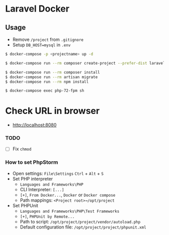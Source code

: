 # Laravel Docker

## Usage
* Remove `/project` from `.gitignore`
* Setup `DB_HOST=mysql` in `.env`
 
```bash
$ docker-compose -p <projectname> up -d

$ docker-compose run --rm composer create-project --prefer-dist laravel/laravel ./

$ docker-compose run --rm composer install
$ docker-compose run --rm artisan migrate
$ docker-compose run --rm npm install

$ docker-compose exec php-72-fpm sh
```

# Check URL in browser
* [http://localhost:8080](http://localhost:8080)

### TODO
* [ ] Fix `chmod`

### How to set PhpStorm
* Open settings: `File\Settings` <OR> `Ctrl` + `Alt` + `S`
* Set PHP interpreter 
    * `Languages and Frameworks\PHP`
    *  CLI Interpreter: `[...]`
    * `[+]`, `From Docker...`, `Docker` or `Docker compose`
    * Path mappings: `<Project root>→/opt/project`
* Set PHPUnit 
    * `Languages and Frameworks\PHP\Test Frameworks`
    * `[+]`, `PHPUnit by Remote...`
    * Path to script: `/opt/project/project/vendor/autoload.php`
    * Default configuration file: `/opt/project/project/phpunit.xml`
